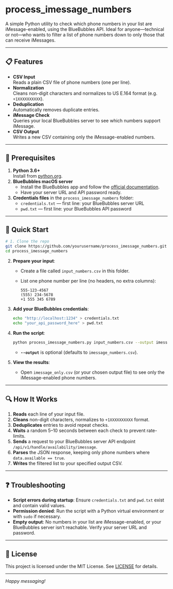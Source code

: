 # process_imessage_numbers

A simple Python utility to check which phone numbers in your list are iMessage-enabled, using the BlueBubbles API. Ideal for anyone—technical or not—who wants to filter a list of phone numbers down to only those that can receive iMessages.

---

## 📋 Features

- **CSV Input**  
  Reads a plain CSV file of phone numbers (one per line).  
- **Normalization**  
  Cleans non-digit characters and normalizes to US E.164 format (e.g. `+1XXXXXXXXXX`).  
- **Deduplication**  
  Automatically removes duplicate entries.  
- **iMessage Check**  
  Queries your local BlueBubbles server to see which numbers support iMessage.  
- **CSV Output**  
  Writes a new CSV containing only the iMessage-enabled numbers.

---

## 🔧 Prerequisites

1. **Python 3.6+**  
   Install from [python.org](https://www.python.org/downloads/).  
2. **BlueBubbles macOS server**  
   - Install the BlueBubbles app and follow the [official documentation](https://bluebubbles.app).  
   - Have your server URL and API password ready.  
3. **Credentials files** in the `process_imessage_numbers` folder:  
   - `credentials.txt` — first line: your BlueBubbles server URL  
   - `pwd.txt` — first line: your BlueBubbles API password  

---

## 🚀 Quick Start

```bash
# 1. Clone the repo
git clone https://github.com/yourusername/process_imessage_numbers.git
cd process_imessage_numbers
 ```

2. **Prepare your input**:

   * Create a file called `input_numbers.csv` in this folder.
   * List one phone number per line (no headers, no extra columns):

     ```csv
     555-123-4567
     (555) 234-5678
     +1 555 345 6789
     ```

3. **Add your BlueBubbles credentials**:

   ```bash
   echo "http://localhost:1234" > credentials.txt
   echo "your_api_password_here" > pwd.txt
   ```

4. **Run the script**:

   ```bash
   python process_imessage_numbers.py input_numbers.csv --output imessage_only.csv
   ```

   * **`--output`** is optional (defaults to `imessage_numbers.csv`).

5. **View the results**:

   * Open `imessage_only.csv` (or your chosen output file) to see only the iMessage-enabled phone numbers.

---

## 🔍 How It Works

1. **Reads** each line of your input file.
2. **Cleans** non-digit characters, normalizes to `+1XXXXXXXXXX` format.
3. **Deduplicates** entries to avoid repeat checks.
4. **Waits** a random 5–10 seconds between each check to prevent rate-limits.
5. **Sends** a request to your BlueBubbles server API endpoint `/api/v1/handle/availability/imessage`.
6. **Parses** the JSON response, keeping only phone numbers where `data.available == true`.
7. **Writes** the filtered list to your specified output CSV.

---

## ❓ Troubleshooting

* **Script errors during startup**: Ensure `credentials.txt` and `pwd.txt` exist and contain valid values.
* **Permission denied**: Run the script with a Python virtual environment or with `sudo` if necessary.
* **Empty output**: No numbers in your list are iMessage-enabled, or your BlueBubbles server isn’t reachable. Verify your server URL and password.

---

## 📖 License

This project is licensed under the MIT License. See [LICENSE](LICENSE) for details.

---

*Happy messaging!*

```
``` 
